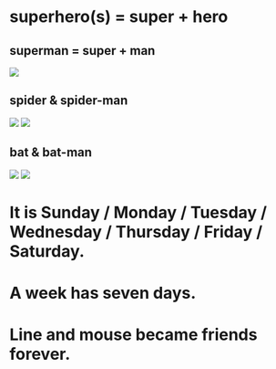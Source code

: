 # superhero(s) = super + hero
## superman = super + man
![](https://i.ytimg.com/vi/X5xvlXV9crE/maxresdefault.jpg)

## spider & spider-man
![](https://images-na.ssl-images-amazon.com/images/I/81yJvuzSkSL._AC_SX425_.jpg) ![](https://vignette.wikia.nocookie.net/thedailybugle/images/2/2b/Ultimate_Spider_Man_Render.png/revision/latest/scale-to-width-down/340?cb=20160319202253)

## bat & bat-man
![](https://image.shutterstock.com/image-vector/happy-bat-cartoon-isolated-on-260nw-473432851.jpg) ![](https://i.pinimg.com/originals/e0/b9/ce/e0b9ce376aabc09d3e871185c0d77705.png)

# It is Sunday / Monday / Tuesday / Wednesday / Thursday / Friday / Saturday.

# A week has seven days.

# Line and mouse became friends forever.
